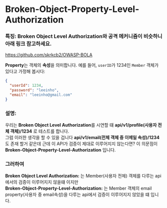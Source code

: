 # Broken-Object-Property-Level-Authorization
### 특징: Broken Object Level Authorization와 공격 메커니즘이 비슷하니 아래 링크 참고하세요.
https://github.com/skrkcb2/OWASP-BOLA  

**Property**는 객체의 **속성**을 의미합니다. 예를 들어, `userID`가 1234인 `Member` 객체가 있다고 가정해 봅시다:

```json
{
  "userId": 1234,
  "password": "leeinho",
  "email": "leeinho@gmail.com"
}
```

###  설명:
우리는 **Broken Object Level Authorization**를 시연할 떄 **api/v1/profile(사용자 전체 객체)/1234** 로 테스트를 합니다.  
그럼 이러한 생각을 할 수 있을 겁니다 **api/v1/email(전체 객체 중 이메일 속성)/1234** 도 존재 할거 같은데 근데 이 API가 검증이 제대로 이루어지지 않는다면? 이 의문점이 **Broken-Object-Property-Level-Authorization** 입니다.

### **그러하여**  
**Broken Object Level Authorization:** 는 Member(사용자 전체) 객체를 다루는 api에서의 검증이 이루어지지 않을떄 이지만  
**Broken-Object-Property-Level-Authorization:** 는 Member 객체의 email property(사용자 중 email속성)을 다루는 api에서 검증이 이루어지지 않았을 떄 입니다.
